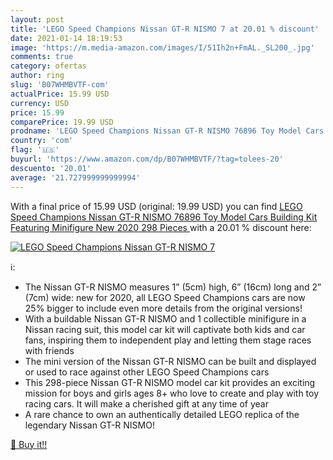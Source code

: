 ```yaml
---
layout: post
title: 'LEGO Speed Champions Nissan GT-R NISMO 7 at 20.01 % discount'
date: 2021-01-14 18:19:53
image: 'https://m.media-amazon.com/images/I/51Ih2n+FmAL._SL200_.jpg'
comments: true
category: ofertas
author: ring
slug: 'B07WHMBVTF-com'
actualPrice: 15.99 USD
currency: USD
price: 15.99
comparePrice: 19.99 USD
prodname: 'LEGO Speed Champions Nissan GT-R NISMO 76896 Toy Model Cars Building Kit Featuring Minifigure  New 2020  298 Pieces '
country: 'com'
flag: '🇺🇸'
buyurl: 'https://www.amazon.com/dp/B07WHMBVTF/?tag=tolees-20'
descuento: '20.01'
average: '21.727999999999994'
---
```


With a final price of 15.99 USD (original: 19.99 USD) you can find [LEGO Speed Champions Nissan GT-R NISMO 76896 Toy Model Cars Building Kit Featuring Minifigure  New 2020  298 Pieces ](https://www.amazon.com/dp/B07WHMBVTF/?tag=tolees-20) with a  20.01 % discount here:

[![LEGO Speed Champions Nissan GT-R NISMO 7](https://m.media-amazon.com/images/I/51Ih2n+FmAL._SL200_.jpg)](https://www.amazon.com/dp/B07WHMBVTF/?tag=tolees-20)

ℹ️:

- The Nissan GT-R NISMO measures 1” (5cm) high, 6” (16cm) long and 2” (7cm) wide: new for 2020, all LEGO Speed Champions cars are now 25% bigger to include even more details from the original versions!
- With a buildable Nissan GT-R NISMO and 1 collectible minifigure in a Nissan racing suit, this model car kit will captivate both kids and car fans, inspiring them to independent play and letting them stage races with friends
- The mini version of the Nissan GT-R NISMO can be built and displayed or used to race against other LEGO Speed Champions cars
- This 298-piece Nissan GT-R NISMO model car kit provides an exciting mission for boys and girls ages 8+ who love to create and play with toy racing cars. It will make a cherished gift at any time of year
- A rare chance to own an authentically detailed LEGO replica of the legendary Nissan GT-R NISMO!

[🛒 Buy it!!](https://www.amazon.com/dp/B07WHMBVTF/?tag=tolees-20)
